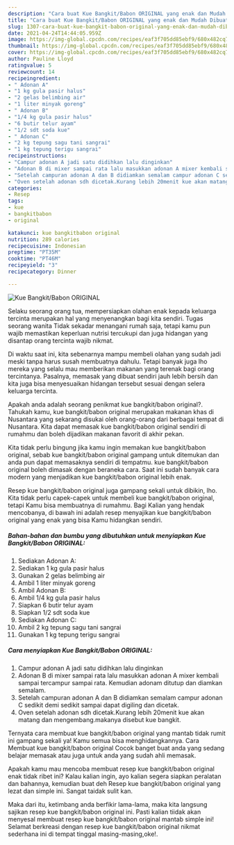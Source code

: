 ```yaml
---
description: "Cara buat Kue Bangkit/Babon ORIGINAL yang enak dan Mudah Dibuat"
title: "Cara buat Kue Bangkit/Babon ORIGINAL yang enak dan Mudah Dibuat"
slug: 1307-cara-buat-kue-bangkit-babon-original-yang-enak-dan-mudah-dibuat
date: 2021-04-24T14:44:05.959Z
image: https://img-global.cpcdn.com/recipes/eaf3f705dd85ebf9/680x482cq70/kue-bangkitbabon-original-foto-resep-utama.jpg
thumbnail: https://img-global.cpcdn.com/recipes/eaf3f705dd85ebf9/680x482cq70/kue-bangkitbabon-original-foto-resep-utama.jpg
cover: https://img-global.cpcdn.com/recipes/eaf3f705dd85ebf9/680x482cq70/kue-bangkitbabon-original-foto-resep-utama.jpg
author: Pauline Lloyd
ratingvalue: 5
reviewcount: 14
recipeingredient:
- " Adonan A"
- "1 kg gula pasir halus"
- "2 gelas belimbing air"
- "1 liter minyak goreng"
- " Adonan B"
- "1/4 kg gula pasir halus"
- "6 butir telur ayam"
- "1/2 sdt soda kue"
- " Adonan C"
- "2 kg tepung sagu tani sangrai"
- "1 kg tepung terigu sangrai"
recipeinstructions:
- "Campur adonan A jadi satu didihkan lalu dinginkan"
- "Adonan B di mixer sampai rata lalu masukkan adonan A mixer kembali sampai tercampur sampai rata. Kemudian adonam ditutup dan diamkan semalam."
- "Setelah campuran adonan A dan B didiamkan semalam campur adonan C sedikit demi sedikit sampai dapat digiling dan dicetak."
- "Oven setelah adonan sdh dicetak.Kurang lebih 20menit kue akan matang dan mengembang.makanya disebut kue bangkit."
categories:
- Resep
tags:
- kue
- bangkitbabon
- original

katakunci: kue bangkitbabon original 
nutrition: 289 calories
recipecuisine: Indonesian
preptime: "PT35M"
cooktime: "PT46M"
recipeyield: "3"
recipecategory: Dinner

---
```



![Kue Bangkit/Babon ORIGINAL](https://img-global.cpcdn.com/recipes/eaf3f705dd85ebf9/680x482cq70/kue-bangkitbabon-original-foto-resep-utama.jpg)

Selaku seorang orang tua, mempersiapkan olahan enak kepada keluarga tercinta merupakan hal yang menyenangkan bagi kita sendiri. Tugas seorang  wanita Tidak sekadar menangani rumah saja, tetapi kamu pun wajib memastikan keperluan nutrisi tercukupi dan juga hidangan yang disantap orang tercinta wajib nikmat.

Di waktu  saat ini, kita sebenarnya mampu membeli olahan yang sudah jadi meski tanpa harus susah membuatnya dahulu. Tetapi banyak juga lho mereka yang selalu mau memberikan makanan yang terenak bagi orang tercintanya. Pasalnya, memasak yang dibuat sendiri jauh lebih bersih dan kita juga bisa menyesuaikan hidangan tersebut sesuai dengan selera keluarga tercinta. 



Apakah anda adalah seorang penikmat kue bangkit/babon original?. Tahukah kamu, kue bangkit/babon original merupakan makanan khas di Nusantara yang sekarang disukai oleh orang-orang dari berbagai tempat di Nusantara. Kita dapat memasak kue bangkit/babon original sendiri di rumahmu dan boleh dijadikan makanan favorit di akhir pekan.

Kita tidak perlu bingung jika kamu ingin memakan kue bangkit/babon original, sebab kue bangkit/babon original gampang untuk ditemukan dan anda pun dapat memasaknya sendiri di tempatmu. kue bangkit/babon original boleh dimasak dengan beraneka cara. Saat ini sudah banyak cara modern yang menjadikan kue bangkit/babon original lebih enak.

Resep kue bangkit/babon original juga gampang sekali untuk dibikin, lho. Kita tidak perlu capek-capek untuk membeli kue bangkit/babon original, tetapi Kamu bisa membuatnya di rumahmu. Bagi Kalian yang hendak mencobanya, di bawah ini adalah resep menyajikan kue bangkit/babon original yang enak yang bisa Kamu hidangkan sendiri.

<!--inarticleads1-->

##### Bahan-bahan dan bumbu yang dibutuhkan untuk menyiapkan Kue Bangkit/Babon ORIGINAL:

1. Sediakan  Adonan A:
1. Sediakan 1 kg gula pasir halus
1. Gunakan 2 gelas belimbing air
1. Ambil 1 liter minyak goreng
1. Ambil  Adonan B:
1. Ambil 1/4 kg gula pasir halus
1. Siapkan 6 butir telur ayam
1. Siapkan 1/2 sdt soda kue
1. Sediakan  Adonan C:
1. Ambil 2 kg tepung sagu tani sangrai
1. Gunakan 1 kg tepung terigu sangrai




<!--inarticleads2-->

##### Cara menyiapkan Kue Bangkit/Babon ORIGINAL:

1. Campur adonan A jadi satu didihkan lalu dinginkan
1. Adonan B di mixer sampai rata lalu masukkan adonan A mixer kembali sampai tercampur sampai rata. Kemudian adonam ditutup dan diamkan semalam.
1. Setelah campuran adonan A dan B didiamkan semalam campur adonan C sedikit demi sedikit sampai dapat digiling dan dicetak.
1. Oven setelah adonan sdh dicetak.Kurang lebih 20menit kue akan matang dan mengembang.makanya disebut kue bangkit.




Ternyata cara membuat kue bangkit/babon original yang mantab tidak rumit ini gampang sekali ya! Kamu semua bisa menghidangkannya. Cara Membuat kue bangkit/babon original Cocok banget buat anda yang sedang belajar memasak atau juga untuk anda yang sudah ahli memasak.

Apakah kamu mau mencoba membuat resep kue bangkit/babon original enak tidak ribet ini? Kalau kalian ingin, ayo kalian segera siapkan peralatan dan bahannya, kemudian buat deh Resep kue bangkit/babon original yang lezat dan simple ini. Sangat taidak sulit kan. 

Maka dari itu, ketimbang anda berfikir lama-lama, maka kita langsung sajikan resep kue bangkit/babon original ini. Pasti kalian tiidak akan menyesal membuat resep kue bangkit/babon original mantab simple ini! Selamat berkreasi dengan resep kue bangkit/babon original nikmat sederhana ini di tempat tinggal masing-masing,oke!.

